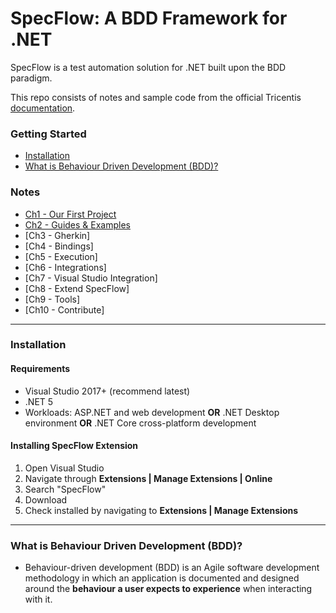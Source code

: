 # SpecFlow: A BDD Framework for .NET

SpecFlow is a test automation solution for .NET built upon the BDD paradigm. 

This repo consists of notes and sample code from the official Tricentis [documentation](https://docs.specflow.org/projects/specflow/en/latest/).

### Getting Started
* [Installation](#01)
* [What is Behaviour Driven Development (BDD)?](#02)

### Notes
* [Ch1 - Our First Project](Chapter1.md)
* [Ch2 - Guides & Examples](Chapter2.md)
* [Ch3 - Gherkin]<!-- (Chapter3.md) -->
* [Ch4 - Bindings]<!-- (Chapter4.md) -->
* [Ch5 - Execution]<!-- (Chapter5.md) -->
* [Ch6 - Integrations]<!-- (Chapter6.md) -->
* [Ch7 - Visual Studio Integration]<!-- (Chapter7.md) -->
* [Ch8 - Extend SpecFlow]<!-- (Chapter7.md) -->
* [Ch9 - Tools]<!-- (Chapter9.md) -->
* [Ch10 - Contribute]<!-- (Chapter10.md) -->
---
<a name="01"></a>
### Installation

#### Requirements

* Visual Studio 2017+ (recommend latest)
* .NET 5
* Workloads: ASP.NET and web development **OR** .NET Desktop environment **OR** .NET Core cross-platform development

#### Installing SpecFlow Extension

1. Open Visual Studio
2. Navigate through **Extensions | Manage Extensions | Online**
3. Search "SpecFlow"
4. Download
5. Check installed by navigating to **Extensions | Manage Extensions**

---
<a name="02"></a>
### What is Behaviour Driven Development (BDD)?

* Behaviour-driven development (BDD) is an Agile software development methodology in which an application is documented and designed around the **behaviour a user expects to experience** when interacting with it.